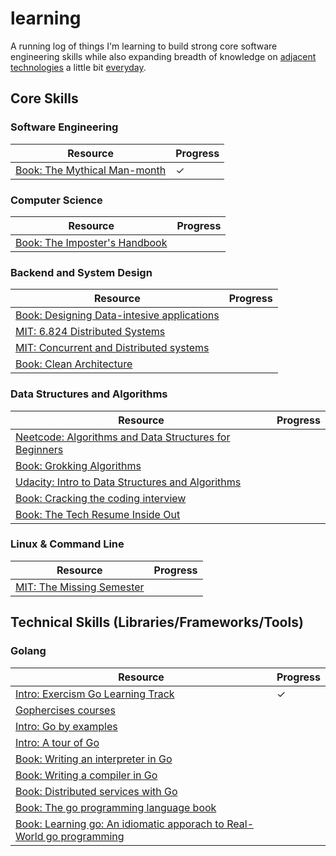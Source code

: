 # learning

A running log of things I'm learning to build strong core software engineering skills while also expanding breadth of knowledge on [adjacent technologies](http://www.effectiveengineer.com/blog/master-adjacent-disciplines) a little bit [everyday](https://jamesclear.com/continuous-improvement).

## Core Skills

### Software Engineering

| Resource                                                                             | Progress |
| ------------------------------------------------------------------------------------ | -------- |
| [Book: The Mythical Man-month](https://en.wikipedia.org/wiki/The_Mythical_Man-Month) | ✓        |

### Computer Science

| Resource                                                                     | Progress |
| ---------------------------------------------------------------------------- | -------- |
| [Book: The Imposter's Handbook](https://bigmachine.io/courses/imposter-vide) |          |

### Backend and System Design

| Resource                                                                                                                                | Progress |
| --------------------------------------------------------------------------------------------------------------------------------------- | -------- |
| [Book: Designing Data-intesive applications](https://www.oreilly.com/library/view/designing-data-intensive-applications/9781491903063/) |          |
| [MIT: 6.824 Distributed Systems](http://nil.csail.mit.edu/6.824/2020/schedule.html/)                                                    |          |
| [MIT: Concurrent and Distributed systems](https://www.cl.cam.ac.uk/teaching/2122/ConcDisSys/)                                           |          |
| [Book: Clean Architecture](https://www.oreilly.com/library/view/clean-architecture-a/9780134494272/)                                    |          |

### Data Structures and Algorithms

| Resource                                                                                                      | Progress |
| ------------------------------------------------------------------------------------------------------------- | -------- |
| [Neetcode: Algorithms and Data Structures for Beginners](https://neetcode.io/courses/dsa-for-beginners/0)     |          |
| [Book: Grokking Algorithms](https://www.manning.com/books/grokking-algorithms)                                |          |
| [Udacity: Intro to Data Structures and Algorithms](https://www.udacity.com/course/technical-interview--ud513) |          |
| [Book: Cracking the coding interview](https://www.crackingthecodinginterview.com/resources.html)              |          |
| [Book: The Tech Resume Inside Out](https://thetechresume.com)                                                 |          |

### Linux & Command Line

| Resource                                                                                              | Progress |
| ----------------------------------------------------------------------------------------------------- | -------- |
| [MIT: The Missing Semester](https://www.youtube.com/playlist?list=PLyzOVJj3bHQuloKGG59rS43e29ro7I57J) |          |

## Technical Skills (Libraries/Frameworks/Tools)

### Golang

| Resource                                                                                                                                 | Progress |
| ---------------------------------------------------------------------------------------------------------------------------------------- | -------- |
| [Intro: Exercism Go Learning Track](https://exercism.org/tracks/go/concepts)                                                             | ✓        |
| [Gophercises courses](https://gophercises.com/)                                                                                          |          |
| [Intro: Go by examples](https://gobyexample.com/)                                                                                        |          |
| [Intro: A tour of Go](https://go.dev/tour/welcome/1)                                                                                     |          |
| [Book: Writing an interpreter in Go](https://interpreterbook.com/)                                                                       |          |
| [Book: Writing a compiler in Go](https://compilerbook.com/)                                                                              |          |
| [Book: Distributed services with Go](https://pragprog.com/titles/tjgo/distributed-services-with-go/)                                     |          |
| [Book: The go programming language book](https://www.gopl.io/)                                                                           |          |
| [Book: Learning go: An idiomatic apporach to Real-World go programming](https://www.oreilly.com/library/view/learning-go/9781492077206/) |          |
